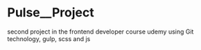 # Pulse__Project
second project in the frontend developer course udemy using Git technology, gulp, scss and js
